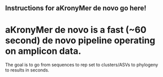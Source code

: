 ## Instructions for aKronyMer de novo go here!

# aKronyMer de novo is a fast (~60 second) de novo pipeline operating on amplicon data. 
The goal is to go from sequences to rep set to clusters/ASVs to phylogeny to results in seconds.
